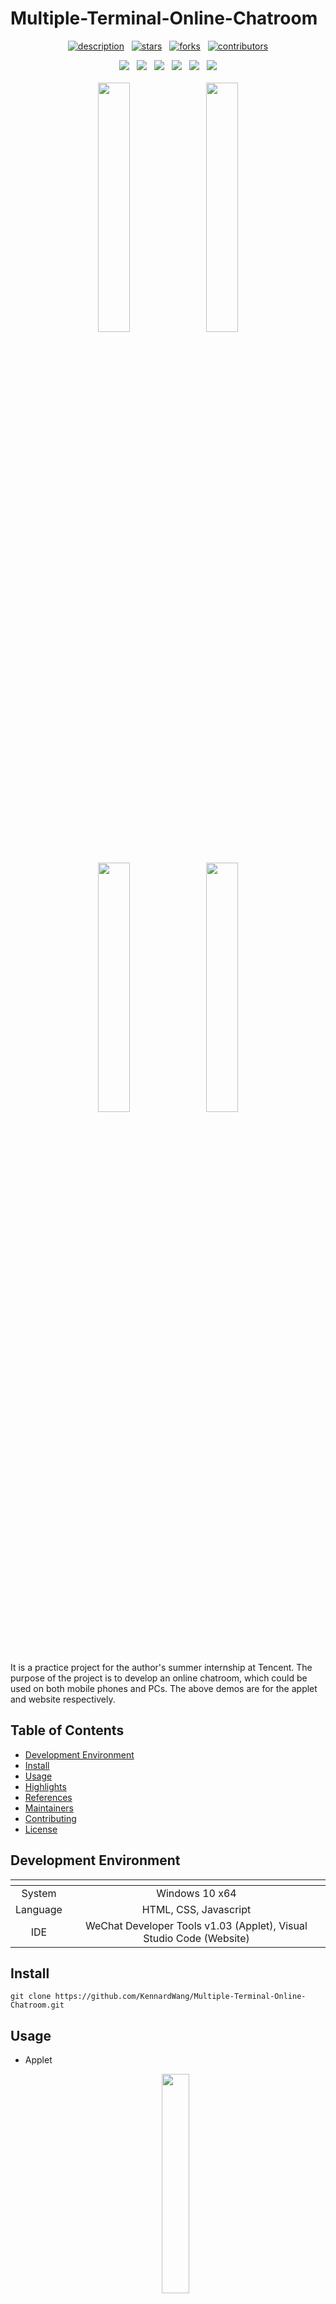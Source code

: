 # Multiple-Terminal-Online-Chatroom

<div align="center">

  [![description](https://img.shields.io/badge/project-Individual-1F1F1F?style=for-the-badge)](https://github.com/KennardWang/Multiple-Terminal-Online-Chatroom)
  &nbsp;
  [![stars](https://img.shields.io/github/stars/KennardWang/Multiple-Terminal-Online-Chatroom?style=for-the-badge&color=FDEE21)](https://github.com/KennardWang/Multiple-Terminal-Online-Chatroom/stargazers)
  &nbsp;
  [![forks](https://img.shields.io/github/forks/KennardWang/Multiple-Terminal-Online-Chatroom?style=for-the-badge&color=white)](https://github.com/KennardWang/Multiple-Terminal-Online-Chatroom/forks)
  &nbsp;
  [![contributors](https://img.shields.io/github/contributors/KennardWang/Multiple-Terminal-Online-Chatroom?style=for-the-badge&color=8BC0D0)](https://github.com/KennardWang/Multiple-Terminal-Online-Chatroom/graphs/contributors)
  
  <img src="https://img.shields.io/badge/windows-0078D6?logo=windows&logoColor=white&style=for-the-badge" />
  &nbsp;
  <img src="https://img.shields.io/badge/HTML5-E34F26?style=for-the-badge&logo=html5&logoColor=white" />
  &nbsp;
  <img src="https://img.shields.io/badge/CSS3-1572B6?style=for-the-badge&logo=css3&logoColor=white" />
  &nbsp;
  <img src="https://img.shields.io/badge/JavaScript-323330?style=for-the-badge&logo=javascript&logoColor=F7DF1E" />
  &nbsp;
  <img src="https://img.shields.io/badge/WeChat-07C160?style=for-the-badge&logo=wechat&logoColor=white" />
  &nbsp;
  <img src="https://img.shields.io/badge/Visual_Studio_Code-0078D4?style=for-the-badge&logo=visual%20studio%20code&logoColor=white" />
</div>

<br>

<div align=center>
  <img src="https://kennardwang.github.io/ImageSource/Multiple-Terminal-Online-Chatroom/applet1.png" width="32%" />
  &nbsp;
  <img src="https://kennardwang.github.io/ImageSource/Multiple-Terminal-Online-Chatroom/applet2.png" width="32%" />
  <br>
  <img src="https://kennardwang.github.io/ImageSource/Multiple-Terminal-Online-Chatroom/web1.png" width="32%" />
  &nbsp;
  <img src="https://kennardwang.github.io/ImageSource/Multiple-Terminal-Online-Chatroom/web2.png" width="32%" />
</div>

<br>

It is a practice project for the author's summer internship at Tencent. The purpose of the project is to develop an online chatroom, which could be used on both mobile phones and PCs. The above demos are for the applet and website respectively.



## Table of Contents

- [Development Environment](#development-environment)
- [Install](#install)
- [Usage](#usage)
- [Highlights](#highlights)
- [References](#references)
- [Maintainers](#maintainers)
- [Contributing](#contributing)
- [License](#license)



## Development Environment

| <!-- --> | <!-- --> |
|:---:|:---:|
|System|Windows 10 x64|
|Language|HTML, CSS, Javascript|
|IDE|WeChat Developer Tools v1.03 (Applet), Visual Studio Code (Website) |



## Install

```
git clone https://github.com/KennardWang/Multiple-Terminal-Online-Chatroom.git
```



## Usage

+ Applet

    <div align=center>
      <img src="https://kennardwang.github.io/ImageSource/Multiple-Terminal-Online-Chatroom/chat.jpg" width="30%" />
    </div>
    <br>
    
    1. Scan the QR Code and enter the applet.
    2. Apply for use, please enter **Test** for the reason.
    3. The permission will be given as soon as possible if the application is submitted. Please wait patiently and try it again several minutes later. 
    4. If everything is OK, users will see a page like the second figure. Congratulations! You can start to chat now!

    <br>
    <div align=center>
      <img src="https://kennardwang.github.io/ImageSource/Multiple-Terminal-Online-Chatroom/login1.png" width="32%" />
      &nbsp;
      <img src="https://kennardwang.github.io/ImageSource/Multiple-Terminal-Online-Chatroom/login2.png" width="32%" />
    </div>


+ Website 
    1. Visit [here](https://kennardwang-fzeuy-1302835331.tcloudbaseapp.com/). (This site may have been suspended currently)
    2. Enroll with your email, and the password must be comprised with at least 8 English characters or numbers.

    <br>
    <div align=center>
      <img src="https://kennardwang.github.io/ImageSource/Multiple-Terminal-Online-Chatroom/login3.png" width="70%" />
    </div>


    3. After enrollment, a verification email will be sent to you. Please verify by clicking the link and then login with **Email** & **Password** (recommend to use PC version of QQ mail).

    <br>
    <div align=center>
      <img src="https://kennardwang.github.io/ImageSource/Multiple-Terminal-Online-Chatroom/login4.jpg" height="120px" />
      &nbsp;
      <img src="https://kennardwang.github.io/ImageSource/Multiple-Terminal-Online-Chatroom/login5.png" height="120px%" />
    </div>
    


## Highlights

+ Users
  - [x] WeChat login & authorization (for applet, get users' avatar and nickname).
  - [x] Email & password login (for website, users can reset their own passwords).
+ Chat
  - [x] Synchronized chat (both on applet and website).
  - [x] Multiple media contents (text, image, audio and video).
  - [x] Review history records (scroll up to refresh the latest 20 messages).
  - [x] Security check (illegal contents cannot be sent, only for text and image).
+ Others
  - [x] Show the total number of users who have logged in.
  - [x] Allow users to share this mini-program (only the homepage has this function).
  - [x] Allow to look through the full image and download (applet).
  - [x] Allow users to paste text in the text-input area by long-time pressing (applet).



## References
+ [Image series](https://wallhaven.cc/w/39v996)
+ [Web SDK document](https://www.cloudbase.net/sdk.html)
+ [WeChat API](https://developers.weixin.qq.com/miniprogram/dev/api/)
+ [Cloud development](https://developers.weixin.qq.com/miniprogram/dev/wxcloud/basis/getting-started.html)



## Maintainers

![badge](https://img.shields.io/badge/maintenance-NO-EF2D5E) [@KennardWang](https://github.com/KennardWang)



## Contributing

Feel free to [open an issue](https://github.com/KennardWang/Multiple-Terminal-Online-Chatroom/issues) or submit [PRs](https://github.com/KennardWang/Multiple-Terminal-Online-Chatroom/pulls).



## License

[![license](https://img.shields.io/github/license/KennardWang/Multiple-Terminal-Online-Chatroom)](LICENSE) © Kennard Wang ( 2020.8.21 )
